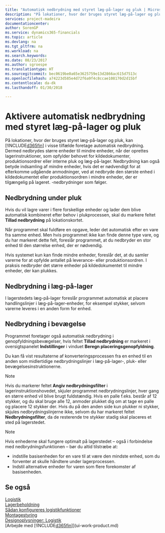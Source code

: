 ```yaml
---
title: "Automatisk nedbrydning med styret læg-på-lager og pluk | Microsoft Docs"
description: "På lokationer, hvor der bruges styret læg-på-lager og pluk, kan du nedbryde større enheder til mindre enheder, når der oprettes lagerinstruktioner, som opfylder behovet for kildedokumenter, produktionsordrer eller interne pluk og læg-på-lager."
services: project-madeira
documentationcenter: 
author: SorenGP
ms.service: dynamics365-financials
ms.topic: article
ms.devlang: na
ms.tgt_pltfrm: na
ms.workload: na
ms.search.keywords: 
ms.date: 08/23/2017
ms.author: sgroespe
ms.translationtype: HT
ms.sourcegitcommit: bec0619be0a65e3625759e13d2866ac615d7513c
ms.openlocfilehash: a74223d585e4d72f6a9f4c8ccae108170d2d15bf
ms.contentlocale: da-dk
ms.lasthandoff: 01/30/2018

---
```

# <a name="enable-automatic-breaking-bulk-with-directed-put-away-and-pick"></a>Aktivere automatisk nedbrydning med styret læg-på-lager og pluk
På lokationer, hvor der bruges styret læg-på-lager og pluk, kan [!INCLUDE[d365fin](includes/d365fin_md.md)] i visse tilfælde foretage automatisk nedbrydning. Dermed nedbrydes større enheder til mindre enheder, når der oprettes lagerinstruktioner, som opfylder behovet for kildedokumenter, produktionsordrer eller interne pluk og læg-på-lager. Nedbrydning kan også betyde indsamling af mindre enheder, hvis det er nødvendigt for at efterkomme udgående anmodninger, ved at nedbryde den største enhed i kildedokumentet eller produktionsordren i mindre enheder, der er tilgængelig på lageret. -nedbrydninger som følger.   

## <a name="breakbulking-in-picks"></a>Nedbrydning under pluk  
Hvis du vil lagre varer i flere forskellige enheder og lader dem blive automatisk kombineret efter behov i plukprocessen, skal du markere feltet **Tillad nedbrydning** på lokationskortet.  

Når programmet skal fuldføre en opgave, leder det automatisk efter en vare fra samme enhed. Men hvis programmet ikke kan finde denne type vare, og du har markeret dette felt, foreslår programmet, at du nedbryder en stor enhed til den størrelse enhed, der er nødvendig.  

Hvis systemet kun kan finde mindre enheder, foreslår det, at du samler varerne for at opfylde antallet på leverance- eller produktionsordren. I praksis nedbryder det større enheder på kildedokumentet til mindre enheder, der kan plukkes.  

## <a name="breakbulking-in-put-aways"></a>Nedbrydning i læg-på-lager  
I lagerstedets læg-på-lager foreslår programmet automatisk at placere handlingslinjer i læg-på-lager-enheder, for eksempel stykker, selvom varerne leveres i en anden form for enhed.  

## <a name="breakbulking-in-movements"></a>Nedbrydning i bevægelse  
Programmet foretager også automatisk nedbrydning i genopfyldningsbevægelser, hvis feltet **Tillad nedbrydning** er markeret i oversigtspanelet **Indstillinger** i vinduet **Beregn placeringsgenopfyldning**.  

Du kan få vist resultaterne af konverteringsprocessen fra en enhed til en anden som midlertidige nedbrydningslinjer i læg-på-lager-, pluk- eller bevægelsesinstruktionerne.  

> [!NOTE]  
>  Hvis du markerer feltet **Angiv nedbrydningsfilter** i lagerinstruktionshovedet, skjuler programmet nedbrydningslinjer, hver gang en større enhed vil blive brugt fuldstændig. Hvis en palle f.eks. består af 12 stykker, og du skal bruge alle 12, anmoder plukket dig om at tage en palle og placere 12 stykker der. Hvis du på den anden side kun plukker ni stykker, skjules nedbrydningslinjerne ikke, selvom du har markeret feltet **Nedbrydningsfilter**, da de resterende tre stykker stadig skal placeres et sted på lagerstedet.  

> [!NOTE]  
>  Hvis enhederne skal fungere optimalt på lagerstedet – også i forbindelse med nedbrydningsfunktionen – bør du altid tilstræbe at:  
>   
> - indstille basisenheden for en vare til at være den mindste enhed, som du forventer at skulle håndtere under lagerprocessen.  
> - Indstil alternative enheder for varen som flere forekomster af basisenheden.  

## <a name="see-also"></a>Se også  
[Logistik](warehouse-manage-warehouse.md)  
[Lagerbeholdning](inventory-manage-inventory.md)  
[Sådan konfigureres logistikfunktioner](warehouse-setup-warehouse.md)     
[Montagestyring](assembly-assemble-items.md)    
[Designoplysninger: Logistik](design-details-warehouse-management.md)  
[Arbejde med [!INCLUDE[d365fin](includes/d365fin_md.md)]](ui-work-product.md)  


